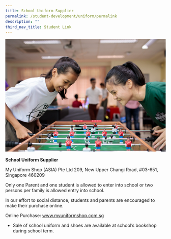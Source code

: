 ```yaml
---
title: School Uniform Supplier
permalink: /student-development/uniform/permalink
description: ""
third_nav_title: Student Link
---
```

![](/images/studentlink.jpg)

**School Uniform Supplier**

My Uniform Shop (ASIA) Pte Ltd
209, New Upper Changi Road, #03-651, Singapore 460209

Only one Parent and one student is allowed to enter into school or two persons per family is allowed entry into school.

In our effort to social distance, students and parents are encouraged to make their purchase online.

Online Purchase: www.myuniformshop.com.sg

* Sale of school uniform and shoes are available at school’s bookshop during school term.

